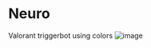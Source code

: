 # Neuro
Valorant triggerbot using colors
![image](https://github.com/zombiezxg/Neuro/assets/58446966/ea6110fe-a9f0-4226-aa5a-8e3fb988468f)
